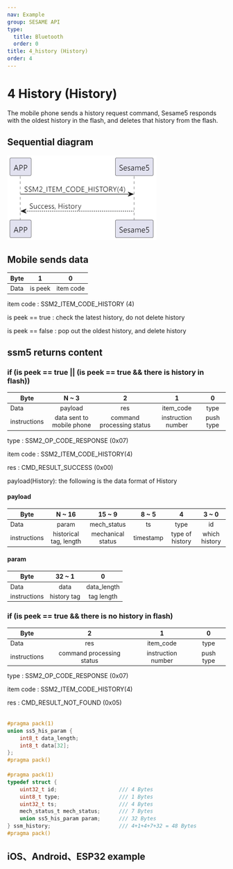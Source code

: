 ```yaml
---
nav: Example
group: SESAME API
type:
  title: Bluetooth
  order: 0
title: 4_history (History)
order: 4
---
```


# 4 History (History)

The mobile phone sends a history request command, Sesame5 responds with the oldest history in the flash, and deletes that history from the flash.

<!-- In Sesame5 broadcasts, it will let you know whether there is a historical tag that needs to be read, refer to ⦿ advertising field instructions. -->

## Sequential diagram

<p align="left" >
  <img src="./src/history/history.png" alt="" title="">
</p>

## Mobile sends data

| Byte |    1    |     0     |
| ---- | :-----: | :-------: |
| Data | is peek | item code |

item code : SSM2_ITEM_CODE_HISTORY (4)

is peek == true : check the latest history, do not delete history

is peek == false : pop out the oldest history, and delete history

## ssm5 returns content

### if (is peek == true || (is peek == true && there is history in flash))

| Byte |     N ~ 3      |      2       |     1     |    0     |
| ---- | :------------: | :----------: | :-------: | :------: |
| Data |    payload     |     res      | item_code |   type   |
| instructions | data sent to mobile phone | command processing status | instruction number  | push type |

type : SSM2_OP_CODE_RESPONSE (0x07)

item code : SSM2_ITEM_CODE_HISTORY(4)

res : CMD_RESULT_SUCCESS (0x00)

payload(History): the following is the data format of History

#### payload

| Byte |     N ~ 16     |   15 ~ 9    |   8 ~ 5   |    4     |   3 ~ 0    |
| ---- | :------------: | :---------: | :-------: | :------: | :--------: |
| Data |     param      | mech_status |    ts     |   type   |     id     |
| instructions | historical tag, length |  mechanical status   | timestamp | type of history | which history |

#### param

| Byte |  32 ~ 1  |      0      |
| ---- | :------: | :---------: |
| Data |   data   | data_length |
| instructions | history tag |  tag length   |

### if (is peek == true && there is no history in flash)

| Byte |      2       |     1     |    0     |
| ---- | :----------: | :-------: | :------: |
| Data |     res      | item_code |   type   |
| instructions | command processing status | instruction number  | push type |

type : SSM2_OP_CODE_RESPONSE (0x07)

item code : SSM2_ITEM_CODE_HISTORY(4)

res : CMD_RESULT_NOT_FOUND (0x05)

```c

#pragma pack(1)
union ss5_his_param {
    int8_t data_length;
    int8_t data[32];
};
#pragma pack()

#pragma pack(1)
typedef struct {
    uint32_t id;                    /// 4 Bytes
    uint8_t type;                   /// 1 Bytes
    uint32_t ts;                    /// 4 Bytes
    mech_status_t mech_status;      /// 7 Bytes
    union ss5_his_param param;      /// 32 Bytes
} ssm_history;                      /// 4+1+4+7+32 = 48 Bytes
#pragma pack()

```

## iOS、Android、ESP32 example

 <CustomBashOSPlatformHistory ios='true' android='true'  esp32='true'/>

<!-- ## Android example

```jsx | pure
    private fun readHistoryCommand(result: CHResult<CHEmpty>) {
        if (checkBle(result)) return

        sendEncryptCommand(SSM2Payload(SSM2OpCode.read, SesameItemCode.history, if (isInternetAvailable()) byteArrayOf(0x01) else byteArrayOf(0x00))) { res ->
            if (res.cmdResultCode == SesameResultCode.success.value) {
                if (isInternetAvailable()) {
//                    L.d("hcia", "deviceId.toString().uppercase():" + deviceId.toString().uppercase())
                    CHAccountManager.postSS2History(deviceId.toString().uppercase(), res.payload.toHexString()) {}
                }
                val recordId = res.payload.sliceArray(0..3).toBigLong().toInt()
                var historyType = Sesame2HistoryTypeEnum.getByValue(res.payload[4]) ?: Sesame2HistoryTypeEnum.NONE
                val newTime = res.payload.sliceArray(5..12).toBigLong() //4
//                L.d("hcia", "newTime:" + newTime)
                val historyContent = res.payload.sliceArray(13..res.payload.count() - 1)

                if (historyType == Sesame2HistoryTypeEnum.BLE_LOCK) {
                    val payload22 = historyContent.sliceArray(18..39)
                    val locktype = payload22[0] / 30
                    if (locktype == 1) {
                        historyType = Sesame2HistoryTypeEnum.WEB_LOCK
                    }
                    if (locktype == 2) {
                        historyType = Sesame2HistoryTypeEnum.WEB_LOCK
                    }
                    historyContent[18] = (payload22[0] % 30).toByte()

                }
                if (historyType == Sesame2HistoryTypeEnum.BLE_UNLOCK) {
                    val payload22 = historyContent.sliceArray(18..39)
                    val locktype = payload22[0] / 30
                    if (locktype == 1) {
                        historyType = Sesame2HistoryTypeEnum.WEB_UNLOCK
                    }
                    if (locktype == 2) {
                        historyType = Sesame2HistoryTypeEnum.WEB_UNLOCK
                    }
                    historyContent[18] = (payload22[0] % 30).toByte()
                }

                val chHistoryEvent: CHHistoryEvent = parseHistoryContent(historyType, historyContent, newTime, recordId)
                val historyEventToUpload: ArrayList<CHHistoryEvent> = ArrayList()

                historyEventToUpload.add(chHistoryEvent)
                val chHistorysToUI = ArrayList<CHSesame2History>()
                historyEventToUpload.forEach {
                    val ss2historyType = Sesame2HistoryTypeEnum.getByValue(it.type) ?: Sesame2HistoryTypeEnum.NONE
                    val ts = it.timeStamp
                    val recordID = it.recordID
                    val histag = it.historyTag?.base64decodeByteArray()
                    val tmphis = eventToHistory(ss2historyType, ts, recordID, histag)
                    if (tmphis != null) {
                        chHistorysToUI.add(tmphis)
                    }
                }

                historyCallback?.invoke(Result.success(CHResultState.CHResultStateBLE(Pair(chHistorysToUI.toList(), null))))
                if (isInternetAvailable()) {
                    this.readHistoryCommand {}
                }
            } else {
                historyCallback?.invoke(Result.failure(NSError(res.cmdResultCode.toString(), "CBCentralManager", res.cmdResultCode.toInt())))
            }
        }
    }

```

## iOS example
## English Translation

```jsx | pure
func readHistoryCommand(_ result: @escaping (CHResult<CHEmpty>))  {
    if (self.checkBle(result)) { return }
//        L.d("🌇 Reading history")
    URLSession.isInternetReachable { isInternetReachable in
        let deleteHistory = isInternetReachable == true ? "01":"00"

        self.sendCommand(.init(.read, .history, deleteHistory.hexStringtoData())) { (result) in

            if result.cmdResultCode == .success {
                
                let histitem = result.data.copyData

                guard let recordId = histitem[safeBound: 0...3]?.copyData,
                      let type = histitem[safeBound: 4...4]?.copyData,
                      let timeData = histitem[safeBound: 5...12]?.copyData else {
                    return
                }
                let hisContent = histitem[13...].copyData

                let record_Id_Int32: Int32 = recordId.withUnsafeBytes({ $0.bindMemory(to: Int32.self).first! })
                let timestampInt64: UInt64 = timeData.withUnsafeBytes({ $0.bindMemory(to: UInt64.self).first! })

                guard var historyType: Sesame2HistoryTypeEnum = Sesame2HistoryTypeEnum(rawValue: type.bytes[0]) else {
                    return
                }

                var historyContent = hisContent

                if historyType == .BLE_LOCK || historyType == .BLE_UNLOCK {
                    let histag = hisContent[18...]
                    let tagcount_historyTag = histag.copyData
                    let tagcount = UInt8(tagcount_historyTag[0])

                    // Parse lock types
                    let originalTagCount = tagcount % Sesame2HistoryLockOpType.BASE.rawValue
                    let historyOpType = Sesame2HistoryLockOpType(rawValue: tagcount / Sesame2HistoryLockOpType.BASE.rawValue)
                    
                    if historyType == .BLE_LOCK, historyOpType == .WM2 {
                        historyType = Sesame2HistoryTypeEnum.WM2_LOCK
                    } else if historyType == .BLE_LOCK, historyOpType == .WEB {
                        historyType = Sesame2HistoryTypeEnum.WEB_LOCK
                    } else if historyType == .BLE_UNLOCK, historyOpType == .WM2 {
                        historyType = Sesame2HistoryTypeEnum.WM2_UNLOCK
                    } else if historyType == .BLE_UNLOCK, historyOpType == .WEB {
                        historyType = Sesame2HistoryTypeEnum.WEB_UNLOCK
                    }

                    if historyOpType == .WEB || historyOpType == .WM2 {
                        if let type = Sesame2HistoryTypeEnum(rawValue: tagcount / 30) {
                            historyType = type
                        } else {
                            historyType = .NONE
                        }
                    }

                    historyContent = hisContent[...17].copyData + originalTagCount.data + hisContent[19...].copyData
                }
                
                if isInternetReachable == true {
                    self.readHistoryCommand() { _ in }
                }
            } else {
            }
        }
    }
}

## ESP Example

```jsx | pure
void send_read_history_cmd_to_ssm(sesame * ssm) {
    ESP_LOGI(TAG, "[send_read_history_cmd_to_ssm]");
    ssm->c_offset = 2;
    ssm->b_buf[0] = SSM_ITEM_CODE_HISTORY;
    ssm->b_buf[1] = 1;
    talk_to_ssm(ssm, SSM_SEG_PARSING_TYPE_CIPHERTEXT);
}
```